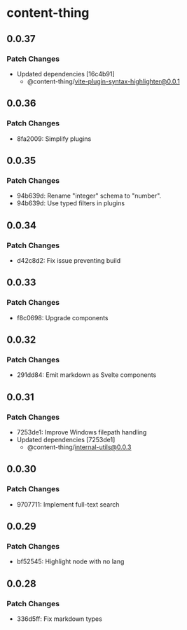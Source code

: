 # content-thing

## 0.0.37

### Patch Changes

- Updated dependencies [16c4b91]
  - @content-thing/vite-plugin-syntax-highlighter@0.0.1

## 0.0.36

### Patch Changes

- 8fa2009: Simplify plugins

## 0.0.35

### Patch Changes

- 94b639d: Rename "integer" schema to "number".
- 94b639d: Use typed filters in plugins

## 0.0.34

### Patch Changes

- d42c8d2: Fix issue preventing build

## 0.0.33

### Patch Changes

- f8c0698: Upgrade components

## 0.0.32

### Patch Changes

- 291dd84: Emit markdown as Svelte components

## 0.0.31

### Patch Changes

- 7253de1: Improve Windows filepath handling
- Updated dependencies [7253de1]
  - @content-thing/internal-utils@0.0.3

## 0.0.30

### Patch Changes

- 9707711: Implement full-text search

## 0.0.29

### Patch Changes

- bf52545: Highlight node with no lang

## 0.0.28

### Patch Changes

- 336d5ff: Fix markdown types
